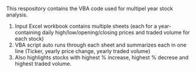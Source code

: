 This respository contains the VBA code used for multipel year stock analysis.

1. Input Excel workbook contains multiple sheets (each for a year- containing daily high/low/opening/closing prices and traded volume for each stock)
2. VBA script auto runs through each sheet and summarizes each in one line (Ticker, yearly price change, yearly traded volume)
3. Also highlights stocks with highest % increase, highest % decrese and highest traded volume. 
